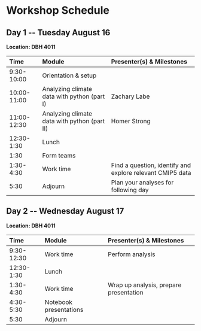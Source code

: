 # Workshop Schedule
## Day 1 -- Tuesday August 16
**Location: DBH 4011**

| Time | Module | Presenter(s) & Milestones |
| :--------- | :--------------------------------------------------------------- | :------------------------- |
| 9:30-10:00 | Orientation & setup |   |
| 10:00-11:00 | Analyzing climate data with python (part I) | Zachary Labe  |
| 11:00-12:30 | Analyzing climate data with python (part II)  | Homer Strong |
| 12:30-1:30 | Lunch | |
| 1:30 | Form teams | |
| 1:30-4:30 | Work time  | Find a question, identify and explore relevant CMIP5 data |
| 5:30 | Adjourn | Plan your analyses for following day |


## Day 2 -- Wednesday August 17
**Location: DBH 4011**

| Time | Module | Presenter(s) & Milestones |
| :--------- | :--------------------------------------------------------------- | :------------------------- |
| 9:30-12:30 | Work time  | Perform analysis |
| 12:30-1:30 | Lunch | |
| 1:30-4:30 | Work time  | Wrap up analysis, prepare presentation  |
| 4:30-5:30 | Notebook presentations | |
| 5:30 | Adjourn | |
